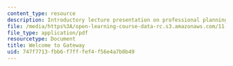 ```yaml
---
content_type: resource
description: Introductory lecture presentation on professional planning.
file: /media/https%3A/open-learning-course-data-rc.s3.amazonaws.com/11-201-gateway-to-the-profession-of-planning-fall-2010/747f7713fbb6f7fffef4f56e4a7b0b49_MIT11_201F10_ses1_slides.pdf
file_type: application/pdf
resourcetype: Document
title: Welcome to Gateway
uid: 747f7713-fbb6-f7ff-fef4-f56e4a7b0b49
---
```

